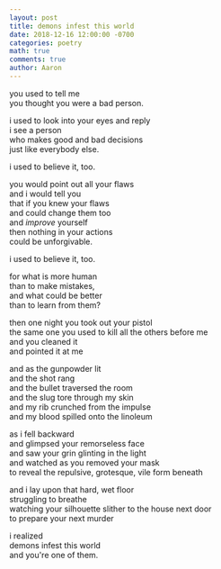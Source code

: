 ```yaml
---
layout: post
title: demons infest this world
date: 2018-12-16 12:00:00 -0700
categories: poetry 
math: true
comments: true
author: Aaron
---
```


you used to tell me  
you thought you were a bad person.  

i used to look into your eyes and reply  
i see a person  
who makes good and bad decisions  
just like everybody else.  

i used to believe it, too.  

you would point out all your flaws  
and i would tell you  
that if you knew your flaws  
and could change them too  
and *improve* yourself  
then nothing in your actions  
could be unforgivable.  

i used to believe it, too.  

for what is more human  
than to make mistakes,  
and what could be better  
than to learn from them?  

then one night you took out your pistol  
the same one you used to kill all the others before me  
and you cleaned it  
and pointed it at me  

and as the gunpowder lit  
and the shot rang  
and the bullet traversed the room  
and the slug tore through my skin  
and my rib crunched from the impulse  
and my blood spilled onto the linoleum  

as i fell backward  
and glimpsed your remorseless face  
and saw your grin glinting in the light  
and watched as you removed your mask  
to reveal the repulsive, grotesque, vile form beneath  

and i lay upon that hard, wet floor  
struggling to breathe  
watching your silhouette slither to the house next door  
to prepare your next murder  

i realized  
demons infest this world  
and you're one of them.